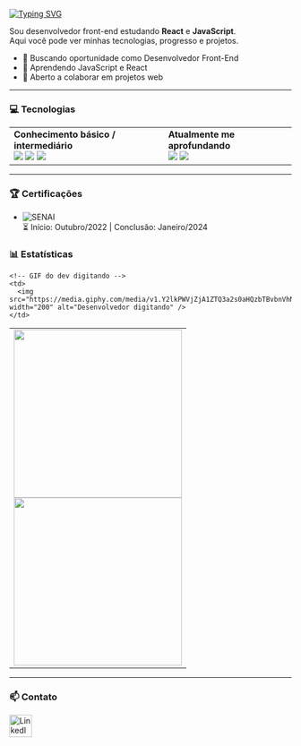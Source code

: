 [![Typing SVG](https://readme-typing-svg.demolab.com?font=Fira+Code&size=30&pause=1000&color=36BCF7&center=true&vCenter=true&width=600&lines=Olá%2C+eu+sou+Carlos+Eduardo+👋;Front-End+Developer+🚀)](https://git.io/typing-svg)


Sou desenvolvedor front-end estudando **React** e **JavaScript**.  
Aqui você pode ver minhas tecnologias, progresso e projetos.

- 🔭 Buscando oportunidade como Desenvolvedor Front-End  
- 🌱 Aprendendo JavaScript e React  
- 👯 Aberto a colaborar em projetos web  
---

### 💻 Tecnologias

<table>
  <tr>
    <td>
      <b>Conhecimento básico / intermediário</b><br>
      <img src="https://img.shields.io/badge/-HTML-E34F26?style=for-the-badge&logo=html5&logoColor=white" />
      <img src="https://img.shields.io/badge/-CSS-1572B6?style=for-the-badge&logo=css3&logoColor=white" />
      <img src="https://img.shields.io/badge/-JavaScript-F7DF1E?style=for-the-badge&logo=javascript&logoColor=black" />
    </td>
    <td>
      <b>Atualmente me aprofundando</b><br>
      <img src="https://img.shields.io/badge/-React-61DAFB?style=for-the-badge&logo=react&logoColor=black" />
      <img src="https://img.shields.io/badge/-Tailwind%20CSS-06B6D4?style=for-the-badge&logo=tailwind-css&logoColor=white" />
    </td>
  </tr>
</table>

---

### 🏆 Certificações

- ![SENAI](https://img.shields.io/badge/Técnico%20em%20Desenvolvimento%20de%20Sistemas-SENAI-blue?style=for-the-badge&logo=education&logoColor=white)  
  ⏳ Início: Outubro/2022 | Conclusão: Janeiro/2024

### 📊 Estatísticas

<table>
  <tr>
    <!-- Estatísticas do GitHub -->
    <td>
      <img src="https://github-readme-stats.vercel.app/api?username=eduardodev25&show_icons=true&theme=tokyonight" width="300" />
      <br/>
      <img src="https://github-readme-stats.vercel.app/api/top-langs/?username=eduardodev25&layout=compact&theme=tokyonight" width="300" />
    </td>

    <!-- GIF do dev digitando -->
    <td>
      <img src="https://media.giphy.com/media/v1.Y2lkPWVjZjA1ZTQ3a2s0aHQzbTBvbnVhN3p1bzhjYWFoNG5jZXQwdHMxYTQ2dG1udndudiZlcD12MV9naWZzX3NlYXJjaCZjdD1n/u2pmTWUi0MXjyrMaVj/giphy.gif" width="200" alt="Desenvolvedor digitando" />
    </td>
  </tr>
</table>


---

### 📫 Contato

<a href="https://www.linkedin.com/in/carlos-eduardo-74ba2524a/" target="_blank">
  <img src="https://cdn-icons-png.flaticon.com/512/174/174857.png" width="40" alt="LinkedIn"/>
</a>
